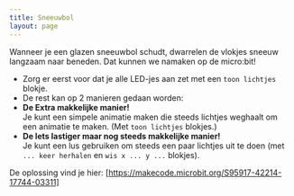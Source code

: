 ```yaml
---
title: Sneeuwbol
layout: page
---
```


Wanneer je een glazen sneeuwbol schudt, dwarrelen de vlokjes sneeuw langzaam naar beneden.
Dat kunnen we namaken op de micro:bit!

- Zorg er eerst voor dat je alle LED-jes aan zet met een `toon lichtjes` blokje.
- De rest kan op 2 manieren gedaan worden:
- **De Extra makkelijke manier!**  
  Je kunt een simpele animatie maken die steeds lichtjes weghaalt om een animatie te maken. (Met `toon lichtjes` blokjes.)
- **De Iets lastiger maar nog steeds makkelijke manier!**  
  Je kunt een lus gebruiken om steeds een paar lichtjes uit te doen (met `... keer herhalen` en `wis x ... y ...` blokjes).

De oplossing vind je hier: [https://makecode.microbit.org/S95917-42214-17744-03311]